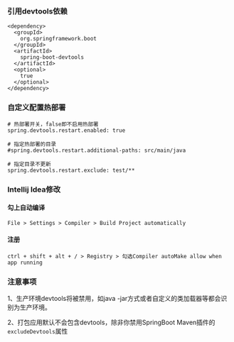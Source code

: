 ### 引用devtools依赖

```
<dependency>  
  <groupId>
    org.springframework.boot
  </groupId>
  <artifactId>
    spring-boot-devtools
  </artifactId>
  <optional>
    true
  </optional>
</dependency>
```

### 自定义配置热部署
```
# 热部署开关，false即不启用热部署
spring.devtools.restart.enabled: true

# 指定热部署的目录
#spring.devtools.restart.additional-paths: src/main/java

# 指定目录不更新
spring.devtools.restart.exclude: test/**

```

### Intellij Idea修改
#### 勾上自动编译
```
File > Settings > Compiler > Build Project automatically
```

#### 注册
```
ctrl + shift + alt + / > Registry > 勾选Compiler autoMake allow when app running
```

### 注意事项

1、生产环境devtools将被禁用，如java -jar方式或者自定义的类加载器等都会识别为生产环境。

2、打包应用默认不会包含devtools，除非你禁用SpringBoot Maven插件的 `excludeDevtools`属性